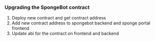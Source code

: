 ### Upgrading the SpongeBot contract

1. Deploy new contract and get contract address
2. Add new contract address to spongebot backend and sponge portal frontend
3. Update abi for the contract on frontend and backend

